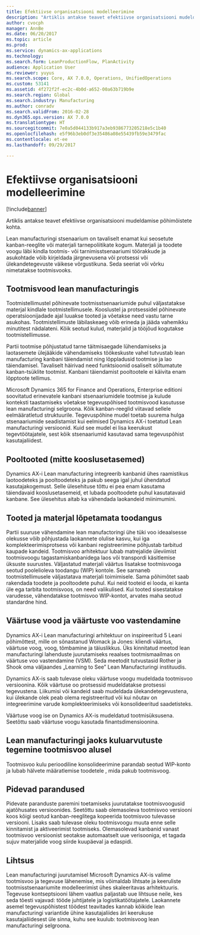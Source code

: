 ```yaml
---
title: Efektiivse organisatsiooni modelleerimine
description: "Artiklis antakse teavet efektiivse organisatsiooni mudeldamise põhimõistete kohta."
author: cvocph
manager: AnnBe
ms.date: 06/20/2017
ms.topic: article
ms.prod: 
ms.service: dynamics-ax-applications
ms.technology: 
ms.search.form: LeanProductionFlow, PlanActivity
audience: Application User
ms.reviewer: yuyus
ms.search.scope: Core, AX 7.0.0, Operations, UnifiedOperations
ms.custom: 53141
ms.assetid: 4f272f2f-ec2c-4b0d-a652-00a63b719b9e
ms.search.region: Global
ms.search.industry: Manufacturing
ms.author: conradv
ms.search.validFrom: 2016-02-28
ms.dyn365.ops.version: AX 7.0.0
ms.translationtype: HT
ms.sourcegitcommit: 7e0a5d044133b917a3eb9386773205218e5c1b40
ms.openlocfilehash: e5f96b3eb0df3e35486a08e55439fb59e3479fac
ms.contentlocale: et-ee
ms.lasthandoff: 09/29/2017

---
```


# <a name="modeling-a-lean-organization"></a>Efektiivse organisatsiooni modelleerimine

[!include[banner](../includes/banner.md)]


Artiklis antakse teavet efektiivse organisatsiooni mudeldamise põhimõistete kohta. 

Lean manufacturingi stsenaarium on tavaliselt enamat kui seosetute kanban-reeglite või materjali tarnepoliitikate kogum. Materjali ja toodete voogu läbi kindla tootmis- või tarnimisstsenaariumi töörakkude ja asukohtade võib kirjeldada järgnevusena või protsessi või ülekandetegevuste väikese võrgustikuna. Seda seeriat või võrku nimetatakse tootmisvooks.

## <a name="production-flows-in-lean-manufacturing"></a>Tootmisvood lean manufacturingis
Tootmistellimustel põhinevate tootmisstsenaariumide puhul väljastatakse materjal kindlale tootmistellimusele. Kooslustel ja protsessidel põhinevate operatsioonijadade ajal luuakse tooted ja võetakse need vastu tarne asukohas. Tootmistellimuste läbilaskeaeg võib erineda ja jääda vahemikku minutitest nädalateni. Kõik seotud kulud, materjalid ja tööjõud kogutakse tootmistellimusse. 

Partii tootmise põhjustatud tarne täitmisaegade lühendamiseks ja laotasemete ülejääkide vähendamiseks töökeskuste vahel tutvustab lean manufacturing kanbani täiendamist ning lõppladusid tootmise ja lao täiendamisel. Tavaliselt häirivad need funktsioonid osaliselt sõltumatute kanban-tsüklite tootmist. Kanbani täiendamist pooltootele ei käivita enam lõpptoote tellimus. 

Microsoft Dynamics 365 for Finance and Operations, Enterprise editioni soovitatud erinevatele kanbani stsenaariumidele tootmise ja kulude konteksti taastamiseks võetakse tegevuspõhised tootmisvood kasutusse lean manufacturingi selgroona. Kõik kanban-reeglid viitavad sellele eelmääratletud struktuurile. Tegevuspõhine mudel toetab suurema hulga stsenaariumide seadistamist kui eelmised Dynamics AX-i toetatud Lean manufacturingi versioonid. Kuid see mudel ei lisa keerukust tegevtöötajatele, sest kõik stsenaariumid kasutavad sama tegevuspõhist kasutajaliidest.

## <a name="semi-finished-products-non-bom-levels"></a>Pooltooted (mitte kooslusetasemed)
Dynamics AX-i Lean manufacturing integreerib kanbanid ühes raamistikus laotoodeteks ja pooltoodeteks ja pakub seega igal juhul ühendatud kasutajakogemust. Selle ülesehituse tõttu ei pea enam kasutama täiendavaid kooslusetasemeid, et lubada pooltoodete puhul kasutatavaid kanbane. See ülesehitus aitab ka vähendada laokandeid miinimumini.

## <a name="products-and-material-in-work-in-progress"></a>Tooted ja materjal lõpetamata toodangus
Partii suuruse vähendamine lean manufactoringi ühe tüki voo ideaalsesse olekusse võib põhjustada laokannete olulise kasvu, kui iga komplekteerimisprotsess või kanbani registreerimine põhjustab tarbitud kaupade kandeid. Tootmisvoo arhitektuur lubab matrejalide üleviimist tootmisvoogu tagastamiskanbanidega laos või transpordi käsitlemise üksuste suurustes. Väljastatud materjali väärtus lisatakse tootmisvooga seotud poolelioleva toodangu (WIP) kontole. See sarnaneb tootmistellimusele väljastatava materjali toimimisele. Sama põhimõtet saab rakendada toodete ja pooltoodete puhul. Kui neid tooteid ei looda, ei kanta üle ega tarbita tootmisvoos, on need valikulised. Kui tooted sisestatakse varudesse, vähendatakse tootmisvoo WIP-kontot, arvates maha seotud standardne hind.

## <a name="value-streams-and-value-stream-mapping"></a>Väärtuse vood ja väärtuste voo vastendamine
Dynamics AX-i Lean manufacturingi arhitektuur on inspireeritud 5 Leani põhimõttest, mille on sõnastanud Womack ja Jones: kliendi väärtus, väärtuse voog, voog, tõmbamine ja täiuslikkus. Üks kinnitatud meetod lean manufacturingi lahenduste juurutamiseks reaalses tootmismaailmas on väärtuse voo vastendamine (VSM). Seda meetodit tutvustasid Rother ja Shook oma väljaandes „Learning to See” Lean Manufacturingi instituudis. 

Dynamics AX-is saab tulevase oleku väärtuse voogu mudeldada tootmisvoo versioonina. Kõik väärtuse oo protsessid mudeldatakse protsessi tegevustena. Liikumisi või kandeid saab mudeldada ülekandetegevustena, kui ülekande olek peab olema registreeritud või kui nõutav on integreerimine varude komplekteerimiseks või konsolideeritud saadetisteks. 

Väärtuse voog ise on Dynamics AX-is mudeldatud tootmisüksusena. Seetõttu saab väärtuse voogu kasutada finantsdimensioonina.

## <a name="costing-for-lean-manufacturing-based-on-the-production-flow"></a>Lean manufacturingi jaoks kuluarvutuste tegemine tootmisvoo alusel
Tootmisvoo kulu perioodiline konsolideerimine parandab seotud WIP-konto ja lubab hälvete määratlemise toodetele , mida pakub tootmisvoog.

## <a name="continuous-improvement"></a>Pidevad parandused
Pidevate paranduste paremini toetamiseks juurutatakse tootmisvoogusid ajatõhusates versioonides. Seetõttu saab olemasoleva tootmisvoo versiooni koos kõigi seotud kanban-reeglitega kopeerida tootmisvoo tulevasse versiooni. Lisaks saab tulevase oleku tootmisvoogu muuta enne selle kinnitamist ja aktiveerimist tootmiseks. Olemasolevad kanbanid vanast tootmisvoo versioonist seotakse automaatselt uue verisooniga, et tagada sujuv materjalide voog siirde kuupäeval ja edaspidi.

## <a name="simplicity"></a>Lihtsus
Lean manufacturingi juurutamisel Microsoft Dynamics AX-is valime tootmisvoo ja tegevuse lähenemise, mis võimaldab lihtsate ja keeruliste tootmisstsenaariumite modelleerimist ühes skaleeritavas arhitektuuris. Tegevuse kontseptsiooni lähem vaatlus paljastab uue lihtsuse neile, kes seda tõesti vajavad: tööde juhtijatele ja logistikatöötajatele. Laokannete asemel tegevuspõhistest töödest teavitades kannab kõikide lean manufacturingi variantide ühine kasutajaliides äri keerukuse kasutajaliidesest üle sinna, kuhu see kuulub: tootmisvoog lean manufacturingi selgroona.




